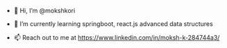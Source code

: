 - 👋 Hi, I’m @mokshkori
<!--- 👀 I’m interested in --->
- 🌱 I’m currently learning springboot, react.js advanced data structures

- 📫 Reach out to me at https://www.linkedin.com/in/moksh-k-284744a3/

<!---
mokshkori/mokshkori is a ✨ special ✨ repository because its `README.md` (this file) appears on your GitHub profile.
You can click the Preview link to take a look at your changes.
--->
